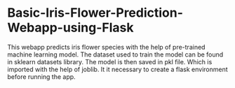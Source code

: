 # Basic-Iris-Flower-Prediction-Webapp-using-Flask
This webapp predicts iris flower species with the help of pre-trained machine learning model. The dataset used to train the model can be found in sklearn datasets library.
The model is then saved in pkl file. Which is imported with the help of joblib.
It it necessary to create a flask environment before running the app.
